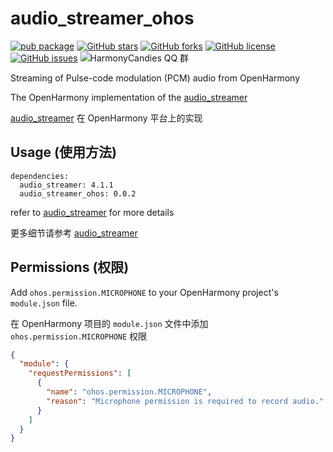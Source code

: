# audio_streamer_ohos

[![pub package](https://img.shields.io/pub/v/audio_streamer_ohos.svg)](https://pub.dartlang.org/packages/audio_streamer_ohos) [![GitHub stars](https://img.shields.io/github/stars/harmonycandies/audio_streamer_ohos)](https://github.com/harmonycandies/audio_streamer_ohos/stargazers) [![GitHub forks](https://img.shields.io/github/forks/harmonycandies/audio_streamer_ohos)](https://github.com/harmonycandies/audio_streamer_ohos/network) [![GitHub license](https://img.shields.io/github/license/harmonycandies/audio_streamer_ohos)](https://github.com/harmonycandies/audio_streamer_ohos/blob/master/LICENSE) [![GitHub issues](https://img.shields.io/github/issues/harmonycandies/audio_streamer_ohos)](https://github.com/harmonycandies/audio_streamer_ohos/issues) ![HarmonyCandies QQ 群](https://img.shields.io/badge/dynamic/yaml?url=https%3A%2F%2Fraw.githubusercontent.com%2Fharmonycandies%2F.github%2Frefs%2Fheads%2Fmain%2Fdata.yml&query=%24.qq_group_number&label=QQ%E7%BE%A4&logo=qq&color=1DACE8)

Streaming of Pulse-code modulation (PCM) audio from OpenHarmony

The OpenHarmony implementation of the [audio_streamer](https://pub.dev/packages/audio_streamer)

[audio_streamer](https://pub.dev/packages/audio_streamer) 在 OpenHarmony 平台上的实现

## Usage (使用方法)

```pubspec
dependencies:
  audio_streamer: 4.1.1
  audio_streamer_ohos: 0.0.2
```

refer to [audio_streamer](https://pub.dev/packages/audio_streamer) for more details

更多细节请参考 [audio_streamer](https://pub.dev/packages/audio_streamer)

## Permissions (权限)

Add `ohos.permission.MICROPHONE` to your OpenHarmony project's `module.json` file.

在 OpenHarmony 项目的 `module.json` 文件中添加 `ohos.permission.MICROPHONE` 权限

```json
{
  "module": {
    "requestPermissions": [
      {
        "name": "ohos.permission.MICROPHONE",
        "reason": "Microphone permission is required to record audio."
      }
    ]
  }
}
```
